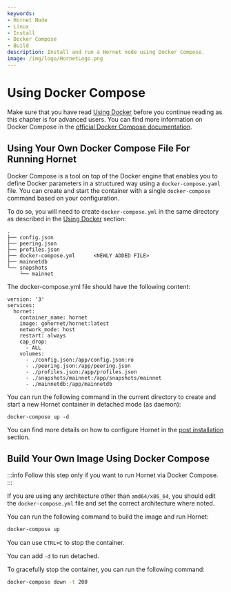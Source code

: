 ```yaml
---
keywords:
- Hornet Node
- Linux
- Install
- Docker Compose
- Build
description: Install and run a Hornet node using Docker Compose.
image: /img/logo/HornetLogo.png
---
```


# Using Docker Compose

Make sure that you have read [Using Docker](using_docker.md) before you continue reading as this chapter is for advanced users.  You can find more information on Docker Compose in the [official Docker Compose documentation](https://docs.docker.com/compose/).

## Using Your Own Docker Compose File For Running Hornet

Docker Compose is a tool on top of the Docker engine that enables you to define Docker parameters in a structured way using a `docker-compose.yaml` file. You can create and start the container with a single `docker-compose` command based on your configuration.

To do so, you will need to create `docker-compose.yml` in the same directory as described in the [Using Docker](using_docker.md)  section:

```plaintext{5}
.
├── config.json
├── peering.json
├── profiles.json
├── docker-compose.yml      <NEWLY ADDED FILE>
├── mainnetdb
└── snapshots
    └── mainnet
```

The docker-compose.yml file should have the following content: 

```plaintext
version: '3'
services:
  hornet:
    container_name: hornet
    image: gohornet/hornet:latest
    network_mode: host
    restart: always
    cap_drop:
      - ALL
    volumes:
      - ./config.json:/app/config.json:ro
      - ./peering.json:/app/peering.json
      - ./profiles.json:/app/profiles.json
      - ./snapshots/mainnet:/app/snapshots/mainnet
      - ./mainnetdb:/app/mainnetdb
```

You can run the following command in the current directory to create and start a new Hornet container in detached mode (as daemon):

`docker-compose up -d`

You can find more details on how to configure Hornet in the [post installation](../post_installation/post_installation.md) section.

## Build Your Own Image Using Docker Compose

:::info
Follow this step only if you want to run Hornet via Docker Compose.
:::

If you are using any architecture other than `amd64/x86_64`, you should edit the `docker-compose.yml` file and set the correct architecture where noted.

You can run the following command to build the image and run Hornet:

```sh
docker-compose up
```

You can use `CTRL+C` to stop the container.

You can add `-d` to run detached.

To gracefully stop the container, you can run the following command:

```sh
docker-compose down -t 200
```
